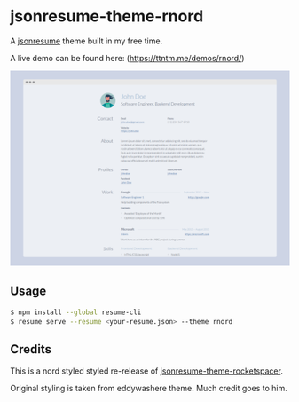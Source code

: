 # jsonresume-theme-rnord

A [jsonresume](https://jsonresume.org) theme built in my free time. 

A live demo can be found here: (https://ttntm.me/demos/rnord/)

<img src="/sample.png" alt="jsonresume-theme-rnord sample image"/>

## Usage

```sh
$ npm install --global resume-cli
$ resume serve --resume <your-resume.json> --theme rnord
```

## Credits

This is a nord styled styled re-release of [jsonresume-theme-rocketspacer](https://github.com/rocketspacer/jsonresume-theme-rocketspacer).

Original styling is taken from eddywashere theme. Much credit goes to him.
